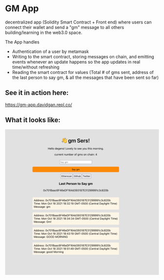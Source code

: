 # GM App

decentralized app (Solidity Smart Contract + Front end) where users can connect their wallet and send a "gm" message to all others building/learning in the web3.0 space.

The App handles
- Authentication of a user by metamask
- Writing to the smart contract, storing messages on chain, and emitting events whenever an update happens so the app updates in real time/without refreshing
- Reading the smart contract for values (Total # of gms sent, address of the last person to say gm, & all the messages that have been sent so far)

## See it in action here:
https://gm-app.davidgan.repl.co/

## What it looks like:
![Landing Page](https://github.com/dgan11/gm-app/blob/master/demo.png)
